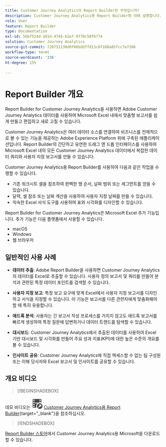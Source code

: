 ```yaml
---
title: Customer Journey Analytics의 Report Builder란 무엇입니까?
description: Customer Journey Analytics용 Report Builder에 대해 설명합니다.
role: User
feature: Report Builder
type: Documentation
exl-id: 56bf524d-101d-4745-b2ef-9770c50f6774
solution: Customer Journey Analytics
source-git-commit: 720751130d0f66bddffd13c6f160a85fcc7a7206
workflow-type: tm+mt
source-wordcount: '336'
ht-degree: 15%

---
```


# Report Builder 개요

Report Builder for Customer Journey Analytics을 사용하면 Adobe Customer Journey Analytics 데이터를 사용하여 Microsoft Excel 내에서 맞춤형 보고서를 쉽게 만들고 편집하고 새로 고칠 수 있습니다.

Customer Journey Analytics은 여러 데이터 소스를 연결하여 비즈니스를 전체적으로 볼 수 있는 기능을 제공하는 Adobe Experience Platform 위에 구축된 애플리케이션입니다. Report Builder의 간단하고 유연한 드래그 앤 드롭 인터페이스를 사용하여 Microsoft Excel 내의 모든 Customer Journey Analytics 데이터에서 복잡한 데이터 쿼리와 사용자 지정 보고서를 만들 수 있습니다.

Customer Journey Analytics용 Report Builder를 사용하여 다음과 같은 작업을 수행할 수 있습니다.

- 기존 워크시트 셀을 참조하여 완벽한 행 순서, 날짜 범위 또는 세그먼트를 얻을 수 있습니다.
- 달력, 셀 참조 또는 날짜 계산을 사용하여 사용자 지정 날짜를 만들 수 있습니다.
- 익숙한 Excel 서식 도구를 사용하여 표와 시각화를 디자인할 수 있습니다.

Report Builder for Customer Journey Analytics은 Microsoft Excel 추가 기능입니다. 추가 기능은 다음 플랫폼에서 사용할 수 있습니다.

- macOS
- Windows
- 웹 브라우저

## 일반적인 사용 사례

- **데이터 추출**: Adobe Report Builder을 사용하면 Customer Journey Analytics의 데이터를 Excel로 추출할 수 있습니다. 사용자 정의 보고서 및 쿼리를 만들어 분석과 관련된 특정 데이터 포인트를 검색할 수 있습니다.

- **사용자 지정 보고**: 특정 보고 요구에 맞게 Excel에서 사용자 지정 보고서를 디자인하고 서식을 지정할 수 있습니다. 이 기능은 보고서를 다른 관련자에게 맞춤화해야 할 때 특히 유용합니다.

- **애드혹 분석**: 사용자는 긴 보고서 작성 프로세스를 거치지 않고도 애드혹 보고서를 빠르게 생성하여 특정 질문에 답변하거나 데이터 트렌드를 탐색할 수 있습니다.

- **대시보드**: Customer Journey Analytics에서 추출된 데이터를 사용하여 Excel 기반 대시보드 및 시각화를 만들어 주요 성과 지표(KPI)에 대한 높은 수준의 개요를 볼 수 있습니다.

- **인사이트 공유**: Customer Journey Analytics에 직접 액세스할 수 없는 팀 구성원 또는 이해 당사자와 Excel 보고서 및 인사이트를 공유할 수 있습니다.


## 개요 비디오

>[!BEGINSHADEBOX]

데모 비디오는 ![VideoCheckedOut](/help/assets/icons/VideoCheckedOut.svg) [Customer Journey Analytics용 Report Builder](https://video.tv.adobe.com/v/337569?quality=12&learn=on){target="_blank"}을 참조하십시오.

>[!ENDSHADEBOX]

[Report Builder 스토어](https://appsource.microsoft.com/en-us/product/Office365/WA200003101)에서 Customer Journey Analytics용 Microsoft을 다운로드할 수 있습니다.
